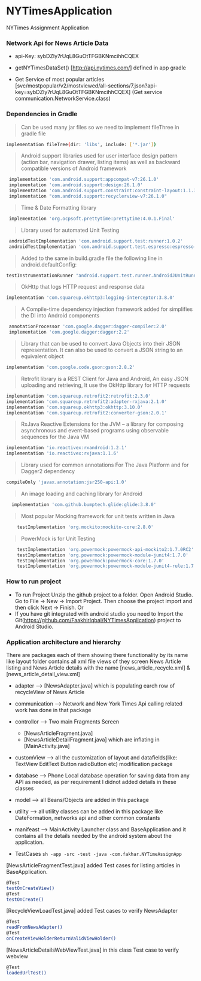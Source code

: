 # NYTimesApplication
NYTimes Assignment Application

### Network Api for News Article Data

* api-Key: sybDZly7rUqL8GuOtTFGBKNmcihhCQEX

* getNYTimesDataSet() [http://api.nytimes.com/] defined in app gradle
* Get Service of most popular articles [svc/mostpopular/v2/mostviewed/all-sections/7.json?api-key=sybDZly7rUqL8GuOtTFGBKNmcihhCQEX] (Get service communication.NetworkService.class)

### Dependencies in Gradle
 >Can be used many jar files so we need to implement fileThree in gradle file
```sh
implementation fileTree(dir: 'libs', include: ['*.jar'])
```
 >Android support libraries used for user interface design pattern (action bar, navigation drawer, listing items) as well as backward compatible versions of Android framework
```sh
 implementation 'com.android.support:appcompat-v7:26.1.0'
 implementation 'com.android.support:design:26.1.0'
 implementation 'com.android.support.constraint:constraint-layout:1.1.3'
 implementation "com.android.support:recyclerview-v7:26.1.0"
```
 >Time & Date Formatting library
```sh 
 implementation 'org.ocpsoft.prettytime:prettytime:4.0.1.Final'
```
 >Library used for automated Unit Testing 
```sh 
 androidTestImplementation 'com.android.support.test:runner:1.0.2'
 androidTestImplementation 'com.android.support.test.espresso:espresso-core:3.0.2'
```
 >Added to the same in build.gradle file the following line in android.defaultConfig:
```sh 
testInstrumentationRunner "android.support.test.runner.AndroidJUnitRunner"
```
 >OkHttp that logs HTTP request and response data
 ```sh
 implementation 'com.squareup.okhttp3:logging-interceptor:3.8.0'
 ```
 >A Compile-time dependency injection framework added for simplifies the DI into Android components
 ```sh
  annotationProcessor 'com.google.dagger:dagger-compiler:2.0'
  implementation 'com.google.dagger:dagger:2.2'
 ``` 
  >Library that can be used to convert Java Objects into their JSON representation. It can also be used to convert a JSON string to an equivalent object
 ```sh
 implementation 'com.google.code.gson:gson:2.8.2'
 ```
 >Retrofit library is a REST Client for Java and Android, An easy JSON uploading and retrieving, It use the OkHttp library for HTTP requests
 ```sh
 implementation 'com.squareup.retrofit2:retrofit:2.3.0'
 implementation 'com.squareup.retrofit2:adapter-rxjava:2.1.0'
 implementation 'com.squareup.okhttp3:okhttp:3.10.0'
 implementation 'com.squareup.retrofit2:converter-gson:2.0.1'
 ```
 >RxJava Reactive Extensions for the JVM – a library for composing asynchronous and event-based programs using observable sequences for the Java VM
 ```sh
 implementation 'io.reactivex:rxandroid:1.2.1'
 implementation 'io.reactivex:rxjava:1.1.6'
 ```
 > Library used for common annotations For The Java Platform and for Dagger2 dependency
 ```sh
 compileOnly 'javax.annotation:jsr250-api:1.0'
 ```
 > An image loading and caching library for Android
 ```sh
   implementation 'com.github.bumptech.glide:glide:3.8.0'
 ```
 
> Most popular Mocking framework for unit tests written in Java
```sh
    testImplementation 'org.mockito:mockito-core:2.8.0'
```

> PowerMock is for Unit Testing
```sh    
    testImplementation 'org.powermock:powermock-api-mockito2:1.7.0RC2'
    testImplementation 'org.powermock:powermock-module-junit4:1.7.0'
    testImplementation 'org.powermock:powermock-core:1.7.0'
    testImplementation 'org.powermock:powermock-module-junit4-rule:1.7.0'
 ```

 
 
### How to run project 
- To run Project Unzip the github project to a folder. Open Android Studio. Go to File -> New -> Import Project.
   Then choose the project import and then click Next -> Finish.
   Or
- If you have git integrated with android studio you need to Import the Git(https://github.com/FaakhirIqbal/NYTimesApplication) project to Android Studio.

### Application architecture and hierarchy
There are packages each of them showing there functionality by its name
like layout folder contains all xml file views of they screen News Article listing and News Article details with the name
 [news_article_recycle.xml] &
 [news_article_detail_view.xml]

* adapter --> [NewsAdapter.java] which is populating earch row of recycleView of News Article

* communication --> Network and New York Times Api calling related work has done in that package

* controllor --> Two main Fragments Screen 
   - [NewsArticleFragment.java]
   - [NewsArticleDetailFragment.java] which are inflating in [MainActivity.java]

* customView --> all the customization of layout and datafields(like: TextView EditText Button radioButton etc) modification package

* database --> Phone Local database operation for saving data from any API as needed, as per requirement I didnot added details in these classes

* model --> all Beans/Objects are added in this package

* utility --> all utility classes can be added in this package like DateFormation, networks api and other common constants 

* manifeast --> MainActivity Launcher class and BaseApplication and it contains all the details needed by the android system about the application.

* TestCases ```sh -app -src -test -java -com.fakhar.NYTimeAssignApp```

[NewsArticleFragmentTest.java] added Test cases for listing articles in BaseApplication.
```sh
@Test
testOnCreateView()
@Test
testOnCreate()
```
[RecycleViewLoadTest.java] added Test cases to verify NewsAdapter 
```sh
@Test
readFromNewsAdapter()
@Test
onCreateViewHolderReturnValidViewHolder()
```
[NewsArticleDetailsWebViewTest.java] in this class Test case to verify webview
```sh
@Test
loadedUrlTest()
```


